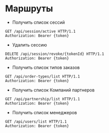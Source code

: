 # Маршруты

* Получить список сессий
```
GET /api/session/active HTTP/1.1
Authorization: Bearer {token}
```
* Удалить сессию
```
DELETE /api/session/revoke/{tokenId} HTTP/1.1
Authorization: Bearer {token}
```
* Получить список типов заказов
```
GET /api/order-types/list HTTP/1.1
Authorization: Bearer {token}
```
* Получить список Компаний партнеров
```
GET /api/partnership/list HTTP/1.1
Authorization: Bearer {token}
```
* Получить список менеджеров
```
GET /api/users/list HTTP/1.1
Authorization: Bearer {token}
```
